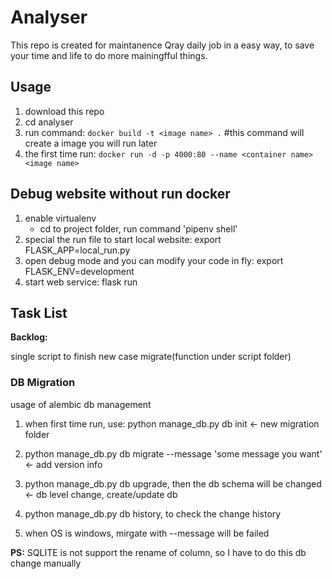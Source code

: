 # Analyser

This repo is created for maintanence Qray daily job in a easy way, to save your time and life to do more mainingfful things.

## Usage

1. download this repo
2. cd analyser
3. run command: `docker build -t <image name> .`  #this command will create a image you will run later
4. the first time run: `docker run -d -p 4000:80 --name <container name> <image name>`

## Debug website without run docker

1. enable virtualenv
    * cd to project folder, run command 'pipenv shell'
2. special the run file to start local website: export FLASK_APP=local_run.py
3. open debug mode and you can modify your code in fly: export FLASK_ENV=development
4. start web service: flask run

## Task List

**Backlog:**

single script to finish new case migrate(function under script folder)

### DB Migration

usage of alembic db management

1. when first time run, use: python manage_db.py db init  <- new migration folder

2. python manage_db.py db migrate --message 'some message you want'  <- add version info 

3. python manage_db.py db upgrade, then the db schema will be changed  <- db level change, create/update db

4. python manage_db.py db history, to check the change history

5. when OS is windows, mirgate with --message will be failed

**PS:** SQLITE is not support the rename of column, so I have to do this db change manually
